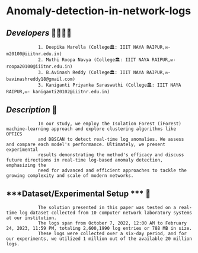 # Anomaly-detection-in-network-logs

## ***Developers*** 👧👧👦👧
                1. Deepika Marella (College🏛️: IIIT NAYA RAIPUR,✉️- m20100@iiitnr.edu.in)
                2. Muthi Roopa Navya (College🏛️: IIIT NAYA RAIPUR,✉️- roopa20100@iiitnr.edu.in)
                3. B.Avinash Reddy (College🏛️: IIIT NAYA RAIPUR,✉️- bavinashreddy18@gmail.com)
                3. Kaniganti Priyanka Saraswathi (College🏛️: IIIT NAYA RAIPUR,✉️- kaniganti20102@iiitnr.edu.in)


## ***Description*** 📝 
                In our study, we employ the Isolation Forest (iForest) machine-learning approach and explore clustering algorithms like OPTICS 
                and DBSCAN to detect real-time log anomalies. We assess and compare each model's performance. Ultimately, we present experimental 
                results demonstrating the method's efficacy and discuss future directions in real-time log-based anomaly detection, emphasizing the 
                need for advanced and efficient approaches to tackle the growing complexity and scale of modern networks.
                
## ***Dataset/Experimental Setup *** 📝 
                The solution presented in this paper was tested on a real-time log dataset collected from 10 computer network laboratory systems at our institution. 
                The logs span from October 7, 2022, 12:00 AM to February 24, 2023, 11:59 PM, totaling 2,600,1990 log entries or 788 MB in size. 
                These logs were collected over a six-day period, and for our experiments, we utilized 1 million out of the available 20 million logs.
